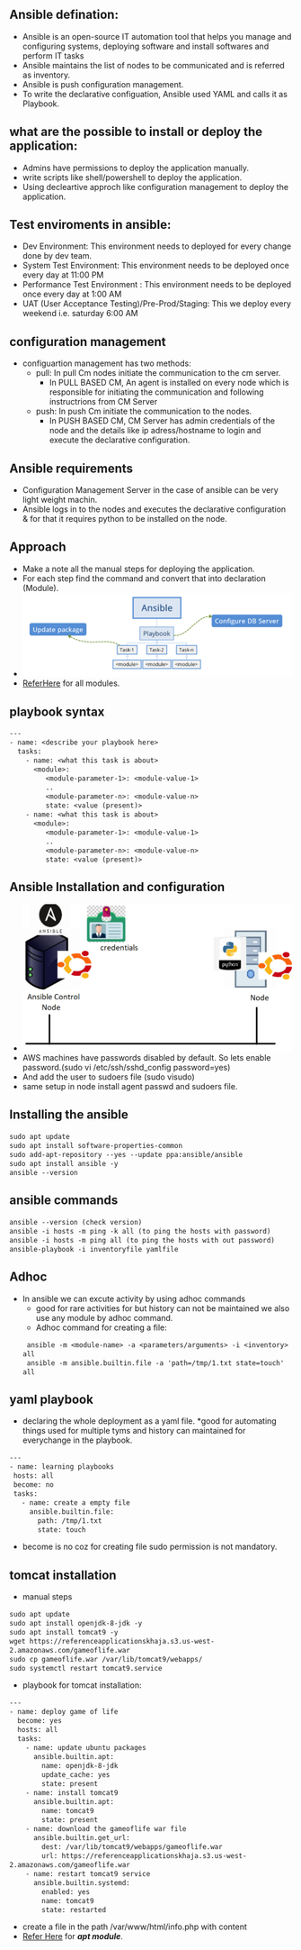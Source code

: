 ## Ansible defination:

* Ansible is an open-source IT automation tool that helps you manage and configuring systems, deploying software and install softwares and perform IT tasks
* Ansible maintains the list of nodes to be communicated and is referred as inventory.
* Ansible is push configuration management.
* To write the declarative configuation, Ansible used YAML and calls it as Playbook.

## what are the possible to install or deploy the application:

* Admins have permissions to deploy the application manually.
* write scripts like shell/powershell to deploy the application.
* Using decleartive approch like configuration management to deploy the application. 

## Test enviroments in ansible:

* Dev Environment: This environment needs to deployed for every change done by dev team.
* System Test Environment: This environment needs to be deployed once every day at 11:00 PM
* Performance Test Environment : This environment needs to be deployed once every day at 1:00 AM
* UAT (User Acceptance Testing)/Pre-Prod/Staging: This we deploy every weekend i.e. saturday 6:00 AM

## configuration management 
* configuartion management has two methods:
   * pull: In pull Cm nodes initiate the communication to the cm server.
       * In PULL BASED CM, An agent is installed on every node which is responsible for initiating the communication and following instructrions from CM Server 
   * push: In push Cm initiate the communication to the nodes.
       * In PUSH BASED CM, CM Server has admin credentials of the node and the details like ip adress/hostname to login and execute the declarative configuration.

## Ansible requirements

* Configuration Management Server in the case of ansible can be very light weight machin.
* Ansible logs in to the nodes and executes the declarative configuration & for that it requires python to be installed on the node.

## Approach

* Make a note all the manual steps for deploying the application.
* For each step find the command and convert that into declaration (Module).
* ![preview](images/ansible1.png)
* [ReferHere](https://docs.ansible.com/ansible/2.9/modules/list_of_all_modules.html) for all modules.
  
## playbook syntax
```
---
- name: <describe your playbook here>
  tasks:
    - name: <what this task is about>
      <module>:
         <module-parameter-1>: <module-value-1>
         ..
         <module-parameter-n>: <module-value-n>
         state: <value (present)>
    - name: <what this task is about>
      <module>:
         <module-parameter-1>: <module-value-1>
         ..
         <module-parameter-n>: <module-value-n>
         state: <value (present)>
```
## Ansible Installation and configuration

* ![preview](images/ansible2.png)
* AWS machines have passwords disabled by default. So lets enable password.(sudo vi /etc/ssh/sshd_config password=yes)
* And add the user to sudoers file (sudo visudo)
* same setup in node install agent passwd and sudoers file.

## Installing the ansible 

```
sudo apt update
sudo apt install software-properties-common
sudo add-apt-repository --yes --update ppa:ansible/ansible
sudo apt install ansible -y
ansible --version
```
## ansible commands 

```
ansible --version (check version)
ansible -i hosts -m ping -k all (to ping the hosts with password)
ansible -i hosts -m ping all (to ping the hosts with out password)
ansible-playbook -i inventoryfile yamlfile
```
## Adhoc

* In ansible we can excute activity by using adhoc commands 
  * good for rare activities for but history can not be maintained we also use any module by adhoc command.
  * Adhoc command for creating a file:
  ``` 
   ansible -m <module-name> -a <parameters/arguments> -i <inventory> all
   ansible -m ansible.builtin.file -a 'path=/tmp/1.txt state=touch' all
  ```     
## yaml playbook 

* declaring the whole deployment as a yaml file.
 *good for automating things used for multiple tyms and history can maintained for everychange in the playbook.
 ```
 ---
- name: learning playbooks
  hosts: all
  become: no
  tasks:
    - name: create a empty file
      ansible.builtin.file:
        path: /tmp/1.txt
        state: touch
 ```
 * become is no coz for creating file sudo permission is not mandatory.

## tomcat installation

* manual steps
```
sudo apt update
sudo apt install openjdk-8-jdk -y
sudo apt install tomcat9 -y
wget https://referenceapplicationskhaja.s3.us-west-2.amazonaws.com/gameoflife.war
sudo cp gameoflife.war /var/lib/tomcat9/webapps/
sudo systemctl restart tomcat9.service

```
* playbook for tomcat installation:
```
---
- name: deploy game of life
  become: yes
  hosts: all
  tasks:
    - name: update ubuntu packages
      ansible.builtin.apt:
        name: openjdk-8-jdk
        update_cache: yes
        state: present
    - name: install tomcat9
      ansible.builtin.apt:
        name: tomcat9
        state: present
    - name: download the gameoflife war file
      ansible.builtin.get_url:
        dest: /var/lib/tomcat9/webapps/gameoflife.war
        url: https://referenceapplicationskhaja.s3.us-west-2.amazonaws.com/gameoflife.war
    - name: restart tomcat9 service
      ansible.builtin.systemd:
        enabled: yes
        name: tomcat9
        state: restarted    
```
* create a file in the path /var/www/html/info.php with content <?php 
  phpinfo( ); ?>
* [Refer Here](https://docs.ansible.com/ansible/latest/collections/ansible/builtin/apt_module.html) for ***apt module***.
